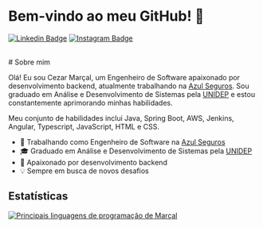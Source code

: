 # Bem-vindo ao meu GitHub! 👋

[![Linkedin Badge](https://img.shields.io/badge/-LinkedIn-0077B5?style=flat-square&logo=Linkedin&logoColor=white&link=https://www.linkedin.com/in/cezar-mar%C3%A7al/)](https://www.linkedin.com/in/cezar-mar%C3%A7al/) [![Instagram Badge](https://img.shields.io/badge/-Instagram-E4405F?style=flat-square&logo=Instagram&logoColor=white&link=https://www.instagram.com/cezarmarcal1/)](https://www.instagram.com/cezarmarcal1/)

</br>
# Sobre mim

Olá! Eu sou Cezar Marçal, um Engenheiro de Software apaixonado por desenvolvimento backend, atualmente trabalhando na [Azul Seguros](https://assinatura.azulseguros.com.br/). Sou graduado em Análise e Desenvolvimento de Sistemas pela [UNIDEP](https://unidades.afya.com.br/unidep) e estou constantemente aprimorando minhas habilidades.

Meu conjunto de habilidades inclui Java, Spring Boot, AWS, Jenkins, Angular, Typescript, JavaScript, HTML e CSS.

- 💼 Trabalhando como Engenheiro de Software na [Azul Seguros](https://assinatura.azulseguros.com.br/)
- 🎓 Graduado em Análise e Desenvolvimento de Sistemas pela [UNIDEP](https://unidades.afya.com.br/unidep)
- 🚀 Apaixonado por desenvolvimento backend
- 💡 Sempre em busca de novos desafios

## Estatísticas

[![Principais linguagens de programação de Marçal](https://github-readme-stats.vercel.app/api/top-langs/?username=cezar-66&theme=blue-white&layout=compact)](https://github.com/anuraghazra/github-readme-stats)
